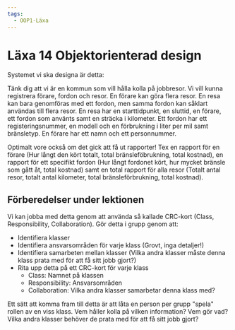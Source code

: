 ```yaml
---
tags:
  - OOP1-Läxa
---
```


# Läxa 14 Objektorienterad design

Systemet vi ska designa är detta:

Tänk dig att vi är en kommun som vill hålla kolla på jobbresor. Vi vill kunna registrera förare, fordon och resor. En förare kan göra flera resor. En resa kan bara genomföras med ett fordon, men samma fordon kan såklart användas till flera resor. En resa har en starttidpunkt, en sluttid, en förare, ett fordon som använts samt en sträcka i kilometer. Ett fordon har ett registeringsnummer, en modell och en förbrukning i liter per mil samt bränsletyp. En förare har ett namn och ett personnummer.

Optimalt vore också om det gick att få ut rapporter! Tex en rapport för en förare (Hur långt den kört totalt, total bränsleföbrukning, total kostnad), en rapport för ett specifikt fordon (Hur långt fordonet kört, hur mycket bränsle som gått åt, total kostnad) samt en total rapport för alla resor (Totalt antal resor, totalt antal kilometer, total bränsleförbrukning, total kostnad).

## Förberedelser under lektionen

Vi kan jobba med detta genom att använda så kallade CRC-kort (Class, Responsibility, Collaboration). Gör detta i grupp genom att:

* Identifiera klasser
* Identifiera ansvarsområden för varje klass (Grovt, inga detaljer!)
* Identifiera samarbeten mellan klasser (Vilka andra klasser måste denna klass prata med för att få sitt jobb gjort?)
* Rita upp detta på ett CRC-kort för varje klass
    * Class: Namnet på klassen
    * Responsibility: Ansvarsområden
    * Collaboration: Vilka andra klasser samarbetar denna klass med?

Ett sätt att komma fram till detta är att låta en person per grupp "spela" rollen av en viss klass. Vem håller kolla på vilken information? Vem gör vad? Vilka andra klasser behöver de prata med för att få sitt jobb gjort?

